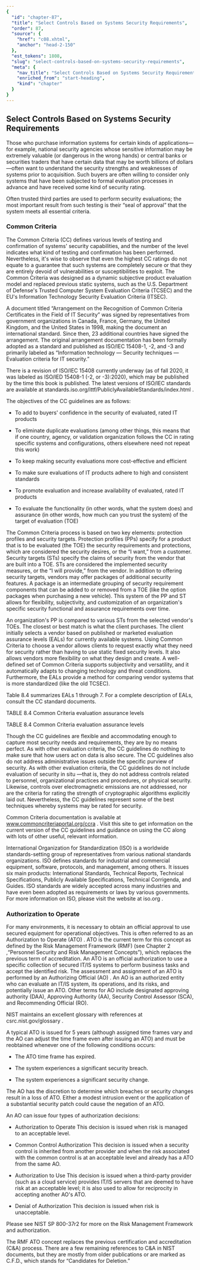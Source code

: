 ```yaml
---
{
  "id": "chapter-87",
  "title": "Select Controls Based on Systems Security Requirements",
  "order": 87,
  "source": {
    "href": "c08.xhtml",
    "anchor": "head-2-150"
  },
  "est_tokens": 1808,
  "slug": "select-controls-based-on-systems-security-requirements",
  "meta": {
    "nav_title": "Select Controls Based on Systems Security Requirements",
    "enriched_from": "start-heading",
    "kind": "chapter"
  }
}
---
```

## Select Controls Based on Systems Security Requirements

Those who purchase information systems for certain kinds of applications—for example, national security agencies whose sensitive information may be extremely valuable (or dangerous in the wrong hands) or central banks or securities traders that have certain data that may be worth billions of dollars—often want to understand the security strengths and weaknesses of systems prior to acquisition. Such buyers are often willing to consider only systems that have been subjected to formal evaluation processes in advance and have received some kind of security rating.

Often trusted third parties are used to perform security evaluations; the most important result from such testing is their “seal of approval” that the system meets all essential criteria.

### Common Criteria

The Common Criteria (CC) defines various levels of testing and confirmation of systems' security capabilities, and the number of the level indicates what kind of testing and confirmation has been performed. Nevertheless, it's wise to observe that even the highest CC ratings do not equate to a guarantee that such systems are completely secure or that they are entirely devoid of vulnerabilities or susceptibilities to exploit. The Common Criteria was designed as a dynamic subjective product evaluation model and replaced previous static systems, such as the U.S. Department of Defense's Trusted Computer System Evaluation Criteria (TCSEC) and the EU's Information Technology Security Evaluation Criteria (ITSEC).

A document titled “Arrangement on the Recognition of Common Criteria Certificates in the Field of IT Security” was signed by representatives from government organizations in Canada, France, Germany, the United Kingdom, and the United States in 1998, making the document an international standard. Since then, 23 additional countries have signed the arrangement. The original arrangement documentation has been formally adopted as a standard and published as ISO/IEC 15408-1, -2, and -3 and primarily labeled as “Information technology — Security techniques — Evaluation criteria for IT security.”

There is a revision of ISO/IEC 15408 currently underway (as of fall 2020, it was labeled as ISO/IED 15408-1 (-2, or -3):2020), which may be published by the time this book is published. The latest versions of ISO/IEC standards are available at standards.iso.org/ittf/PubliclyAvailableStandards/index.html .

The objectives of the CC guidelines are as follows:

- To add to buyers' confidence in the security of evaluated, rated IT products

- To eliminate duplicate evaluations (among other things, this means that if one country, agency, or validation organization follows the CC in rating specific systems and configurations, others elsewhere need not repeat this work)

- To keep making security evaluations more cost-effective and efficient

- To make sure evaluations of IT products adhere to high and consistent standards

- To promote evaluation and increase availability of evaluated, rated IT products

- To evaluate the functionality (in other words, what the system does) and assurance (in other words, how much can you trust the system) of the target of evaluation (TOE)

The Common Criteria process is based on two key elements: protection profiles and security targets. Protection profiles (PPs) specify for a product that is to be evaluated (the TOE) the security requirements and protections, which are considered the security desires, or the “I want,” from a customer. Security targets (STs) specify the claims of security from the vendor that are built into a TOE. STs are considered the implemented security measures, or the “I will provide,” from the vendor. In addition to offering security targets, vendors may offer packages of additional security features. A package is an intermediate grouping of security requirement components that can be added to or removed from a TOE (like the option packages when purchasing a new vehicle). This system of the PP and ST allows for flexibility, subjectivity, and customization of an organization's specific security functional and assurance requirements over time.

An organization's PP is compared to various STs from the selected vendor's TOEs. The closest or best match is what the client purchases. The client initially selects a vendor based on published or marketed evaluation assurance levels (EALs) for currently available systems. Using Common Criteria to choose a vendor allows clients to request exactly what they need for security rather than having to use static fixed security levels. It also allows vendors more flexibility on what they design and create. A well-defined set of Common Criteria supports subjectivity and versatility, and it automatically adapts to changing technology and threat conditions. Furthermore, the EALs provide a method for comparing vendor systems that is more standardized (like the old TCSEC).

Table 8.4 summarizes EALs 1 through 7. For a complete description of EALs, consult the CC standard documents.

TABLE 8.4 Common Criteria evaluation assurance levels

TABLE 8.4 Common Criteria evaluation assurance levels

Though the CC guidelines are flexible and accommodating enough to capture most security needs and requirements, they are by no means perfect. As with other evaluation criteria, the CC guidelines do nothing to make sure that how users act on data is also secure. The CC guidelines also do not address administrative issues outside the specific purview of security. As with other evaluation criteria, the CC guidelines do not include evaluation of security in situ —that is, they do not address controls related to personnel, organizational practices and procedures, or physical security. Likewise, controls over electromagnetic emissions are not addressed, nor are the criteria for rating the strength of cryptographic algorithms explicitly laid out. Nevertheless, the CC guidelines represent some of the best techniques whereby systems may be rated for security.

Common Criteria documentation is available at www.commoncriteriaportal.org/ccra . Visit this site to get information on the current version of the CC guidelines and guidance on using the CC along with lots of other useful, relevant information.

International Organization for Standardization (ISO) is a worldwide standards-setting group of representatives from various national standards organizations. ISO defines standards for industrial and commercial equipment, software, protocols, and management, among others. It issues six main products: International Standards, Technical Reports, Technical Specifications, Publicly Available Specifications, Technical Corrigenda, and Guides. ISO standards are widely accepted across many industries and have even been adopted as requirements or laws by various governments. For more information on ISO, please visit the website at iso.org .

### Authorization to Operate

For many environments, it is necessary to obtain an official approval to use secured equipment for operational objectives. This is often referred to as an Authorization to Operate (ATO) . ATO is the current term for this concept as defined by the Risk Management Framework (RMF) (see Chapter 2 ,“Personnel Security and Risk Management Concepts”), which replaces the previous term of accreditation. An ATO is an official authorization to use a specific collection of secured IT/IS systems to perform business tasks and accept the identified risk. The assessment and assignment of an ATO is performed by an Authorizing Official (AO) . An AO is an authorized entity who can evaluate an IT/IS system, its operations, and its risks, and potentially issue an ATO. Other terms for AO include designated approving authority (DAA), Approving Authority (AA), Security Control Assessor (SCA), and Recommending Official (RO).

NIST maintains an excellent glossary with references at csrc.nist.gov/glossary .

A typical ATO is issued for 5 years (although assigned time frames vary and the AO can adjust the time frame even after issuing an ATO) and must be reobtained whenever one of the following conditions occurs:

- The ATO time frame has expired.

- The system experiences a significant security breach.

- The system experiences a significant security change.

The AO has the discretion to determine which breaches or security changes result in a loss of ATO. Either a modest intrusion event or the application of a substantial security patch could cause the negation of an ATO.

An AO can issue four types of authorization decisions:

- Authorization to Operate This decision is issued when risk is managed to an acceptable level.

- Common Control Authorization This decision is issued when a security control is inherited from another provider and when the risk associated with the common control is at an acceptable level and already has a ATO from the same AO.

- Authorization to Use This decision is issued when a third-party provider (such as a cloud service) provides IT/IS servers that are deemed to have risk at an acceptable level; it is also used to allow for reciprocity in accepting another AO's ATO.

- Denial of Authorization This decision is issued when risk is unacceptable.

Please see NIST SP 800-37r2 for more on the Risk Management Framework and authorization.

The RMF ATO concept replaces the previous certification and accreditation (C&A) process. There are a few remaining references to C&A in NIST documents, but they are mostly from older publications or are marked as C.F.D., which stands for “Candidates for Deletion.”
